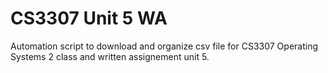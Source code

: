 # CS3307 Unit 5 WA
 Automation script to download and organize csv file for CS3307 Operating Systems 2 class and written assignement unit 5.

